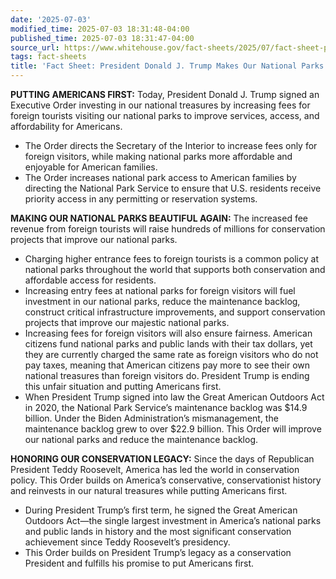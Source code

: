 ```yaml
---
date: '2025-07-03'
modified_time: 2025-07-03 18:31:48-04:00
published_time: 2025-07-03 18:31:47-04:00
source_url: https://www.whitehouse.gov/fact-sheets/2025/07/fact-sheet-president-donald-j-trump-makes-our-national-parks-great-again/
tags: fact-sheets
title: 'Fact Sheet: President Donald J. Trump Makes Our National Parks Great Again'
---
```

 
**PUTTING AMERICANS FIRST:** Today, President Donald J. Trump signed an
Executive Order investing in our national treasures by increasing fees
for foreign tourists visiting our national parks to improve services,
access, and affordability for Americans.

-   The Order directs the Secretary of the Interior to increase fees
    only for foreign visitors, while making national parks more
    affordable and enjoyable for American families.  
-   The Order increases national park access to American families by
    directing the National Park Service to ensure that U.S. residents
    receive priority access in any permitting or reservation systems.

**MAKING OUR NATIONAL PARKS BEAUTIFUL AGAIN:** The increased fee revenue
from foreign tourists will raise hundreds of millions for conservation
projects that improve our national parks.

-   Charging higher entrance fees to foreign tourists is a common policy
    at national parks throughout the world that supports both
    conservation and affordable access for residents.
-   Increasing entry fees at national parks for foreign visitors will
    fuel investment in our national parks, reduce the maintenance
    backlog, construct critical infrastructure improvements, and support
    conservation projects that improve our majestic national parks.
-   Increasing fees for foreign visitors will also ensure fairness.
    American citizens fund national parks and public lands with their
    tax dollars, yet they are currently charged the same rate as foreign
    visitors who do not pay taxes, meaning that American citizens pay
    more to see their own national treasures than foreign visitors do.
    President Trump is ending this unfair situation and putting
    Americans first.
-   When President Trump signed into law the Great American Outdoors Act
    in 2020, the National Park Service’s maintenance backlog was $14.9
    billion. Under the Biden Administration’s mismanagement, the
    maintenance backlog grew to over $22.9 billion. This Order will
    improve our national parks and reduce the maintenance backlog.

**HONORING OUR CONSERVATION LEGACY:** Since the days of Republican
President Teddy Roosevelt, America has led the world in conservation
policy. This Order builds on America’s conservative, conservationist
history and reinvests in our natural treasures while putting Americans
first.

-   During President Trump’s first term, he signed the Great American
    Outdoors Act—the single largest investment in America’s national
    parks and public lands in history and the most significant
    conservation achievement since Teddy Roosevelt’s presidency.
-   This Order builds on President Trump’s legacy as a conservation
    President and fulfills his promise to put Americans first.
